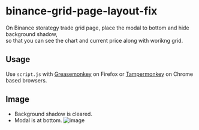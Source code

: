 # binance-grid-page-layout-fix
On Binance storategy trade grid page, place the modal to bottom and hide background shadow,<br>
so that you can see the chart and current price along with worikng grid.

## Usage
Use `script.js` with [Greasemonkey](https://addons.mozilla.org/en-US/firefox/addon/greasemonkey/) on Firefox or [Tampermonkey](https://chrome.google.com/webstore/detail/tampermonkey/dhdgffkkebhmkfjojejmpbldmpobfkfo?hl=en) on Chrome based browsers.

## Image
- Background shadow is cleared.
- Modal is at bottom.
![image](https://user-images.githubusercontent.com/33177050/140255313-90e1ac21-87c6-4c9d-96f5-2cfa20266a02.png)
